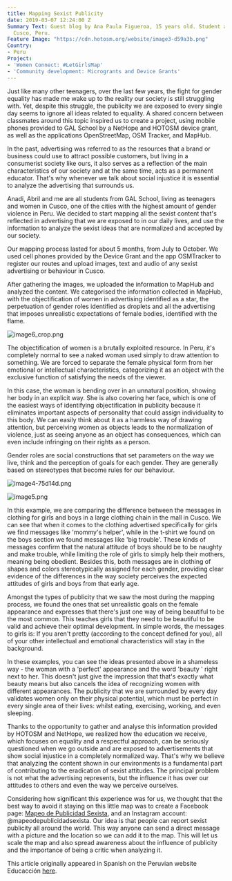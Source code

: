 ```yaml
---
title: Mapping Sexist Publicity
date: 2019-03-07 12:24:00 Z
Summary Text: Guest blog by Ana Paula Figueroa, 15 years old. Student at GAL School,
  Cusco, Peru.
Feature Image: "https://cdn.hotosm.org/website/image3-d59a3b.png"
Country:
- Peru
Project:
- 'Women Connect: #LetGirlsMap'
- 'Community development: Microgrants and Device Grants'
---
```


Just like many other teenagers, over the last few years, the fight for gender equality has made me wake up to the reality our society is still struggling with. Yet, despite this struggle, the publicity we are exposed to every single day seems to ignore all ideas related to equality. A shared concern between classmates around this topic inspired us to create a project, using mobile phones provided to GAL School by a NetHope and HOTOSM device grant, as well as the applications OpenStreetMap, OSM Tracker, and MapHub.

In the past, advertising was referred to as the resources that a brand or business could use to attract possible customers, but living in a consumerist society like ours, it also serves as a reflection of the main characteristics of our society and at the same time, acts as a permanent educator. That's why whenever we talk about social injustice it is essential to analyze the advertising that surrounds us.

Anadi, Abril and me are all students from GAL School, living as teenagers and women in Cusco, one of the cities with the highest amount of gender violence in Peru. We decided to start mapping all the sexist content that's reflected in advertising that we are exposed to in our daily lives, and use the information to analyze the sexist ideas that are normalized and accepted by our society.

Our mapping process lasted for about 5 months, from July to October. We used cell phones provided by the Device Grant and the app OSMTracker to register our routes and upload images, text and audio of any sexist advertising or behaviour in Cusco.

After gathering the images, we uploaded the information to MapHub and analyzed the content. We categorised the information collected in MapHub, with the objectification of women in advertising identified as a star, the perpetuation of gender roles identified as droplets and all the advertising that imposes unrealistic expectations of female bodies, identified with the flame.

![image6_crop.png](https://cdn.hotosm.org/website/image6_crop.png)

The objectification of women is a brutally exploited resource. In Peru, it's completely normal to see a naked woman used simply to draw attention to something. We are forced to separate the female physical form from her emotional or intellectual characteristics, categorizing it as an object with the exclusive function of satisfying the needs of the viewer.

In this case, the woman is bending over in an unnatural position, showing her body in an explicit way. She is also covering her face, which is one of the easiest ways of identifying objectification in publicity because it eliminates important aspects of personality that could assign individuality to this body. We can easily think about it as a harmless way of drawing attention, but perceiving women as objects leads to the normalization of violence, just as seeing anyone as an object has consequences, which can even include infringing on their rights as a person.

Gender roles are social constructions that set parameters on the way we live, think and the perception of goals for each gender. They are generally based on stereotypes that become rules for our behaviour.
 
![image4-75d14d.png](https://cdn.hotosm.org/website/image4-75d14d.png) 

![image5.png](https://cdn.hotosm.org/website/image5.png)  
     
In this example, we are comparing the difference between the messages in clothing for girls and boys in a large clothing chain in the mall in Cusco. We can see that when it comes to the clothing advertised specifically for girls we find messages like 'mommy's helper', while in the t-shirt we found on the boys section we found messages like 'big trouble'. These kinds of messages confirm that the natural attitude of boys should be to be naughty and make trouble, while limiting the role of girls to simply help their mothers, meaning being obedient. Besides this, both messages are in clothing of shapes and colors stereotypically assigned for each gender, providing clear evidence of the differences in the way society perceives the expected attitudes of girls and boys from that early age.

Amongst the types of publicity that we saw the most during the mapping process, we found the ones that set unrealistic goals on the female appearance and expresses that there's just one way of being beautiful to be the most common. This teaches girls that they need to be beautiful to be valid and achieve their optimal development. In simple words, the messages to girls is: If you aren't pretty (according to the concept defined for you), all of your other intellectual and emotional characteristics will stay in the background.

In these examples, you can see the ideas presented above in a shameless way - the woman with a 'perfect' appearance and the word 'beauty ' right next to her. This doesn't just give the impression that that's exactly what beauty means but also cancels the idea of recognizing women with different appearances. The publicity that we are surrounded by every day validates women only on their physical potential, which must be perfect in every single area of their lives: whilst eating, exercising, working, and even sleeping. 

Thanks to the opportunity to gather and analyse this information provided by HOTOSM and NetHope, we realized how the education we receive, which focuses on equality and a respectful approach, can be seriously questioned when we go outside and are exposed to advertisements that show social injustice in a completely normalized way. That's why we believe that analyzing the content shown in our environments is a fundamental part of contributing to the eradication of sexist attitudes. The principal problem is not what the advertising represents, but the influence it has over our attitudes to others and even the way we perceive ourselves.

Considering how significant this experience was for us, we thought that the best way to avoid it staying on this little map was to create a Facebook page: [Mapeo de Publicidad Sexista](https://www.facebook.com/Mapeo-de-publicidad-sexista-335319820580281/?_rdc=1&_rdr), and an Instagram account: @mapeodepublicidadsexista. Our idea is that people can report sexist publicity all around the world. This way anyone can send a direct message with a picture and the location so we can add it to the map. This will let us scale the map and also spread awareness about the influence of publicity and the importance of being a critic when analyzing it.

This article originally appeared in Spanish on the Peruvian website Educacción [here](https://www.educaccionperu.org/mapeando-publicidad-sexista/). 

